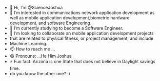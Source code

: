- 👋 Hi, I’m @ScienceJoshua
- 👀 I’m interested in communications network application development
      as well as mobile application development,biometric hardware development,
   and software Engineering.
- 🌱 I’m currently studying to become a Software Engineer.
- 💞️ I’m looking to collaborate on mobile application development projects
- that are related to physical fitness, or project management, and include
- Machine Learning.
- 📫 How to reach me ...
- 😄 Pronouns: ...He Him Joshua 
- ⚡ Fun fact: Arizona is one State that does not believe in Daylight savings time.
- do you know the other one? :)

<!---
ScienceJoshua/ScienceJoshua is a ✨ special ✨ repository because its `README.md` (this file) appears on your GitHub profile.
You can click the Preview link to take a look at your changes.
--->
